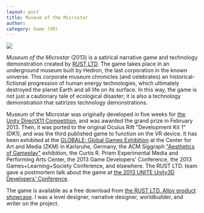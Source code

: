 ```yaml
---
layout: post
title: Museum of the Microstar
author:
category: Game (VR)
---
```


![](../../../../assets/images/MOTM.jpg)

*Museum of the Microstar* (2013) is a satirical narrative game and technology demonstration created by [RUST LTD](http://rustltd.com/). The game takes place in an underground museum built by Hedron, the last corporation in the known universe. This corporate museum chronicles (and celebrates) an historical-fictional progression of human energy technologies, which ultimately destroyed the planet Earth and all life on its surface. In this way, the game is not just a cautionary tale of ecological disaster; it is also a technology demonstration that satirizes technology demonstrations.

Museum of the Microstar was originally developed in five weeks for [the Unity DirectX11 Competition](https://blogs.unity3d.com/2013/02/01/directx-11-competition/), and was awarded the grand prize in February 2013. Then, it was ported to the original Oculus Rift "Development Kit 1" (DK1), and was the third published game to function on the VR device. It has been exhibited at the [GLOBALE: Global Games Exhibition](http://zkm.de/en/event/2015/08/globale-global-games) at the Center for Art and Media (ZKM) in Karlsruhe, Germany, the ACM Siggraph ["Aesthetics of Gameplay"](http://gameartshow.siggraph.org/gas/museum-microstar/) exhibition, the Curtis R. Priem Experimental Media and Performing Arts Center, the 2013 Game Developers' Conference, the 2013 Games+Learning+Society Conference, and elsewhere. The RUST LTD. team gave a postmortem talk about the game at [the 2013 UNITE Unity3D Developers' Conference](https://youtu.be/8iVOf4RE8N0).

The game is available as a free download from [the RUST LTD. Alloy product showcase](https://alloy.rustltd.com/showcase/museum-microstar). I was a level designer, narrative designer, worldbuilder, and writer on the project.
